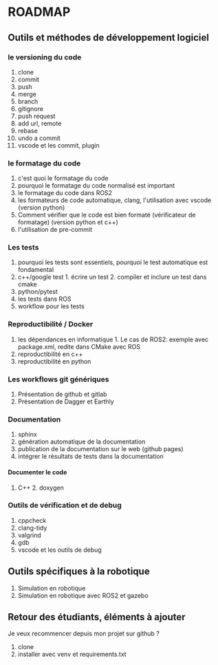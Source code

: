 # ROADMAP

## Outils et méthodes de développement logiciel

### le versioning du code
  1. clone
  2. commit
  3. push
  4. merge
  5. branch
  6. gitignore
  7. push request
  8. add url, remote
  9. rebase
  10. undo a commit
  11. vscode et les commit, plugin 

### le formatage du code
  1. c'est quoi le formatage du code
  2. pourquoi le formatage du code normalisé est important
  3. le formatage du code dans ROS2
  4. les formateurs de code automatique, clang, l'utilisation avec vscode (version python)
  5. Comment vérifier que le code est bien formaté (vérificateur de formatage) (version python et c++)
  6. l'utilisation de pre-commit

### Les tests

  1. pourquoi les tests sont essentiels, pourquoi le test automatique est fondamental
  2. c++/google test
    1. écrire un test
    2. compiler et inclure un test dans cmake
  3. python/pytest
  4. les tests dans ROS
  5. workflow pour les tests

### Reproductibilité / Docker
  
  1. les dépendances en informatique
    1. Le cas de ROS2: exemple avec package.xml, redite dans CMake avec ROS
  2. reproductibilité en c++
  3. reproductibilité en python

### Les workflows git génériques
  1. Présentation de github et gitlab
  2. Présentation de Dagger et Earthly

### Documentation

  1. sphinx
  2. génération automatique de la documentation
  3. publication de la documentation sur le web (github pages)
  4. intégrer le résultats de tests dans la documentation

#### Documenter le code
  1. C++
    2. doxygen

### Outils de vérification et de debug

  1. cppcheck
  2. clang-tidy
  3. valgrind
  4. gdb
  5. vscode et les outils de debug

## Outils spécifiques à la robotique

  1. Simulation en robotique
  2. Simulation en robotique avec ROS2 et gazebo




## Retour des étudiants, éléments à ajouter

Je veux recommencer depuis mon projet sur github ?
  1. clone
  2. installer avec venv et requirements.txt